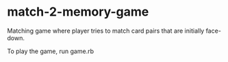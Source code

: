 # match-2-memory-game
Matching game where player tries to match card pairs that are initially face-down.

To play the game, run game.rb
